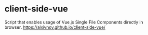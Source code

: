 # client-side-vue
Script that enables usage of Vue.js Single File Components directly in browser. https://alxivnov.github.io/client-side-vue/
